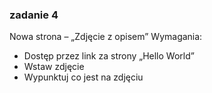 ### zadanie 4

Nowa strona – „Zdjęcie z opisem”
Wymagania:
- Dostęp przez link za strony „Hello World”
- Wstaw zdjęcie
- Wypunktuj co jest na zdjęciu